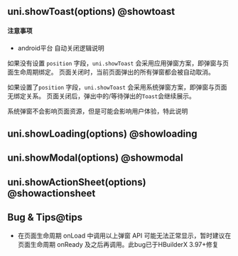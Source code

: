 ## uni.showToast(options) @showtoast

<!-- UTSAPIJSON.showToast.description -->

<!-- UTSAPIJSON.showToast.param -->

<!-- UTSAPIJSON.showToast.returnValue -->

<!-- UTSAPIJSON.showToast.example -->

<!-- UTSAPIJSON.showToast.compatibility -->

<!-- UTSAPIJSON.showToast.tutorial -->

#### 注意事项 ####

+ android平台 自动关闭逻辑说明

如果没有设置 `position` 字段，`uni.showToast` 会采用应用弹窗方案，即弹窗与页面生命周期绑定。 页面关闭时，当前页面弹出的所有弹窗都会被自动取消。

如果设置了`position` 字段，`uni.showToast` 会采用系统弹窗方案，即弹窗与页面无绑定关系。 页面关闭后，弹出中的/等待弹出的`Toast`会继续展示。

系统弹窗不会影响页面资源，但是可能会影响用户体验，特此说明



## uni.showLoading(options) @showloading

<!-- UTSAPIJSON.showLoading.description -->

<!-- UTSAPIJSON.showLoading.param -->

<!-- UTSAPIJSON.showLoading.returnValue -->

<!-- UTSAPIJSON.showLoading.example -->

<!-- UTSAPIJSON.showLoading.compatibility -->

<!-- UTSAPIJSON.showLoading.tutorial -->

## uni.showModal(options) @showmodal

<!-- UTSAPIJSON.showModal.description -->

<!-- UTSAPIJSON.showModal.param -->

<!-- UTSAPIJSON.showModal.returnValue -->

<!-- UTSAPIJSON.showModal.example -->

<!-- UTSAPIJSON.showModal.compatibility -->

<!-- UTSAPIJSON.showModal.tutorial -->

## uni.showActionSheet(options) @showactionsheet

<!-- UTSAPIJSON.showActionSheet.description -->

<!-- UTSAPIJSON.showActionSheet.param -->

<!-- UTSAPIJSON.showActionSheet.returnValue -->

<!-- UTSAPIJSON.showActionSheet.example -->

<!-- UTSAPIJSON.showActionSheet.compatibility -->

<!-- UTSAPIJSON.showActionSheet.tutorial -->

<!-- UTSAPIJSON.prompt.example -->

<!-- UTSAPIJSON.general_type.name -->

<!-- UTSAPIJSON.general_type.param -->

## Bug & Tips@tips
- 在页面生命周期 onLoad 中调用以上弹窗 API 可能无法正常显示，暂时建议在页面生命周期 onReady 及之后再调用。此bug已于HBuilderX 3.97+修复
